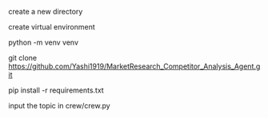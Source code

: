 create a new directory

create virtual environment

python -m venv venv

git clone https://github.com/Yashi1919/MarketResearch_Competitor_Analysis_Agent.git


pip install -r requirements.txt


input the topic in crew/crew.py

